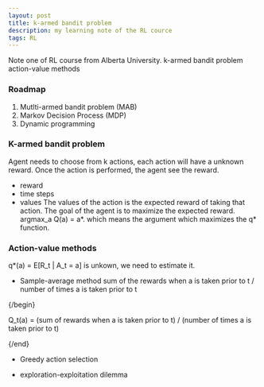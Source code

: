 ```yaml
---
layout: post
title: k-armed bandit problem
description: my learning note of the RL cource
tags: RL
---
```


Note one of RL course from Alberta University.
k-armed bandit problem
action-value methods


### Roadmap

1. Mutlti-armed bandit problem (MAB)
2. Markov Decision Process (MDP)
3. Dynamic programming


### K-armed bandit problem

Agent needs to choose from k actions, each action will have a unknown reward.
Once the action is performed, the agent see the reward.
- reward
- time steps
- values
The values of the action is the expected reward of taking that action.
The goal of the agent is to maximize the expected reward.
argmax_a Q(a) = a*. which means the argument which maximizes the q* function.


### Action-value methods

q*(a) = E[R_t | A_t = a] is unkown, we need to estimate it.

- Sample-average method
sum of the rewards when a is taken prior to t / number of times a is taken prior to t

{/begin}

Q_t(a) = (sum of rewards when a is taken prior to t) / (number of times a is taken prior to t)

{/end}

- Greedy action selection

- exploration-exploitation dilemma

